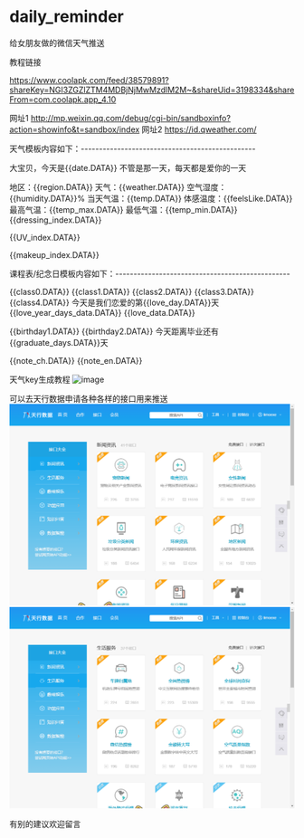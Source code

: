 # daily_reminder
给女朋友做的微信天气推送

教程链接

https://www.coolapk.com/feed/38579891?shareKey=NGI3ZGZlZTM4MDBjNjMwMzdlM2M~&shareUid=3198334&shareFrom=com.coolapk.app_4.10




网址1   http://mp.weixin.qq.com/debug/cgi-bin/sandboxinfo?action=showinfo&t=sandbox/index
网址2   https://id.qweather.com/


天气模板内容如下：------------------------------------------------

大宝贝，今天是{{date.DATA}}
不管是那一天，每天都是爱你的一天

地区：{{region.DATA}}
天气：{{weather.DATA}}                     空气湿度：{{humidity.DATA}}%
当天气温：{{temp.DATA}}          体感温度：{{feelsLike.DATA}}
最高气温：{{temp_max.DATA}}          最低气温：{{temp_min.DATA}}
{{dressing_index.DATA}} 

{{UV_index.DATA}} 

{{makeup_index.DATA}} 


课程表/纪念日模板内容如下：------------------------------------------------

{{class0.DATA}} 
{{class1.DATA}} 
{{class2.DATA}} 
{{class3.DATA}} 
{{class4.DATA}} 
今天是我们恋爱的第{{love_day.DATA}}天
{{love_year_days_data.DATA}}
{{love_data.DATA}}

{{birthday1.DATA}} 
{{birthday2.DATA}}
今天距离毕业还有{{graduate_days.DATA}}天

{{note_ch.DATA}}
{{note_en.DATA}} 



天气key生成教程
![image](https://raw.githubusercontent.com/limoest/daily_reminder/main/%E5%92%8C%E9%A3%8E%E5%A4%A9%E6%B0%94key%E7%94%9F%E6%88%90.png)


可以去天行数据申请各种各样的接口用来推送  
![image](https://raw.githubusercontent.com/limoest/daily_reminder/main/others/Snipaste_2022-08-24_12-13-19.png)
![image](https://raw.githubusercontent.com/limoest/daily_reminder/main/others/Snipaste.png)



有别的建议欢迎留言
